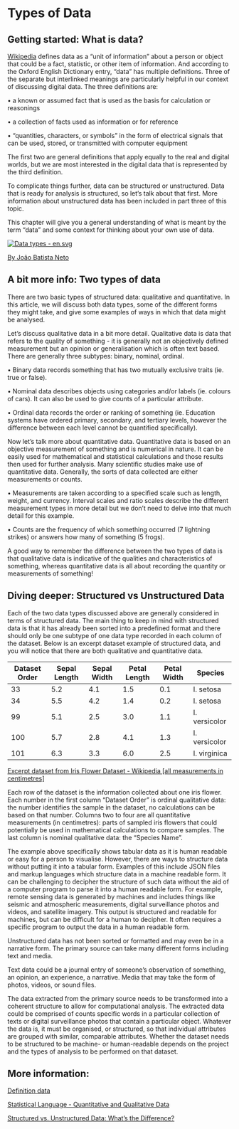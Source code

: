 # Types of Data

## Getting started: What is data?
[Wikipedia](https://en.wikipedia.org/wiki/Data) defines data as a “unit of information” about a person or object that could be a fact, statistic, or other item of information. And according to the Oxford English Dictionary entry, “data” has multiple definitions. Three of the separate but interlinked meanings are particularly helpful in our context of discussing digital data. The three definitions are: 

&#x2022; a known or assumed fact that is used as the basis for calculation or reasonings

&#x2022; a collection of facts used as information or for reference

&#x2022; “quantities, characters, or symbols” in the form of electrical signals that can be used, stored, or transmitted with computer equipment  

The first two are general definitions that apply equally to the real and digital worlds, but we are most interested in the digital data that is represented by the third definition. 

To complicate things further, data can be structured or unstructured. Data that is ready for analysis is structured, so let’s talk about that first. More information about unstructured data has been included in part three of this topic.

This chapter will give you a general understanding of what is meant by the term “data” and some context for thinking about your own use of data.

<a href="https://commons.wikimedia.org/wiki/File:Data_types_-_en.svg#/media/File:Data_types_-_en.svg"><img src="https://upload.wikimedia.org/wikipedia/commons/thumb/6/6d/Data_types_-_en.svg/1200px-Data_types_-_en.svg.png" alt="Data types - en.svg"></a>

  [By João Batista Neto](//commons.wikimedia.org/wiki/File:Data_types_-_pt_br.svg)


## A bit more info: Two types of data
There are two basic types of structured data: qualitative and quantitative. In this article, we will discuss both data types, some of the different forms they might take, and give some examples of ways in which that data might be analysed.

Let’s discuss qualitative data in a bit more detail. Qualitative data is data that refers to the quality of something - it is generally not an objectively defined measurement but an opinion or generalisation which is often text based. There are generally three subtypes: binary, nominal, ordinal. 

&#x2022; Binary data records something that has two mutually exclusive traits (ie. true or false).

&#x2022; Nominal data describes objects using categories and/or labels (ie. colours of cars). It can also be used to give counts of a particular attribute.

&#x2022; Ordinal data records the order or ranking of something (ie. Education systems have ordered primary, secondary, and tertiary levels, however the difference between each level cannot be quantified specifically).

Now let’s talk more about quantitative data. Quantitative data is based on an objective measurement of something and is numerical in nature. It can be easily used for mathematical and statistical calculations and those results then used for further analysis. Many scientific studies make use of quantitative data. Generally, the sorts of data collected are either measurements or counts.

&#x2022; Measurements are taken according to a specified scale such as length, weight, and currency. Interval scales and ratio scales describe the different measurement types in more detail but we don’t need to delve into that much detail for this example.

&#x2022; Counts are the frequency of which something occurred (7 lightning strikes) or answers how many of something (5 frogs).

A good way to remember the difference between the two types of data is that qualitative data is indicative of the qualities and characteristics of something, whereas quantitative data is all about recording the quantity or measurements of something! 


## Diving deeper: Structured vs Unstructured Data
Each of the two data types discussed above are generally considered in terms of structured data. The main thing to keep in mind with structured data is that it has already been sorted into a predefined format and there should only be one subtype of one data type recorded in each column of the dataset. Below is an excerpt dataset example of structured data, and you will notice that there are both qualitative and quantitative data. 

| Dataset Order | Sepal Length | Sepal Width | Petal Length | Petal Width | Species       |
|---------------|--------------|-------------|--------------|-------------|---------------|
| 33            | 5.2          | 4.1         | 1.5          | 0.1         | I. setosa     |
| 34            | 5.5          | 4.2         | 1.4          | 0.2         | I. setosa     |
| 99            | 5.1          | 2.5         | 3.0          | 1.1         | I. versicolor |
| 100           | 5.7          | 2.8         | 4.1          | 1.3         | I. versicolor |
| 101           | 6.3          | 3.3         | 6.0          | 2.5         | I. virginica  |

[Excerpt dataset from Iris Flower Dataset - Wikipedia [all measurements in centimetres]](https://en.wikipedia.org/wiki/Iris_flower_data_set) 

Each row of the dataset is the information collected about one iris flower. Each number in the first column “Dataset Order” is ordinal qualitative data: the number identifies the sample in the dataset, no calculations can be based on that number. Columns two to four are all quantitative measurements (in centimetres): parts of sampled iris flowers that could potentially be used in mathematical calculations to compare samples. The last column is nominal qualitative data: the “Species Name”.

The example above specifically shows tabular data as it is human readable or easy for a person to visualise. However, there are ways to structure data without putting it into a tabular form. Examples of this include JSON files and markup languages which structure data in a machine readable form. It can be challenging to decipher the structure of such data without the aid of a computer program to parse it into a human readable form. For example, remote sensing data is generated by machines and includes things like seismic and atmospheric measurements, digital surveillance photos and videos, and satellite imagery. This output is structured and readable for machines, but can be difficult for a human to decipher. It often requires a specific program to output the data in a human readable form.

Unstructured data has not been sorted or formatted and may even be in a narrative form. The primary source can take many different forms including text and media. 

Text data could be a journal entry of someone’s observation of something, an opinion, an experience, a narrative. 
Media that may take the form of photos, videos, or sound files. 

The data extracted from the primary source needs to be transformed into a coherent structure to allow for computational analysis. The extracted data could be comprised of counts specific words in a particular collection of texts or digital surveillance photos that contain a particular object. Whatever the data is, it must be organised, or structured, so that individual attributes are grouped with similar, comparable attributes. Whether the dataset needs to be structured to be machine- or human-readable depends on the project and the types of analysis to be performed on that dataset.


## More information:

[Definition data](https://www.techtarget.com/searchdatamanagement/definition/data)

[Statistical Language - Quantitative and Qualitative Data](https://www.abs.gov.au/websitedbs/D3310114.nsf/Home/Statistical+Language+-+quantitative+and+qualitative+data)

[Structured vs. Unstructured Data: What’s the Difference?](https://www.ibm.com/cloud/blog/structured-vs-unstructured-data)



